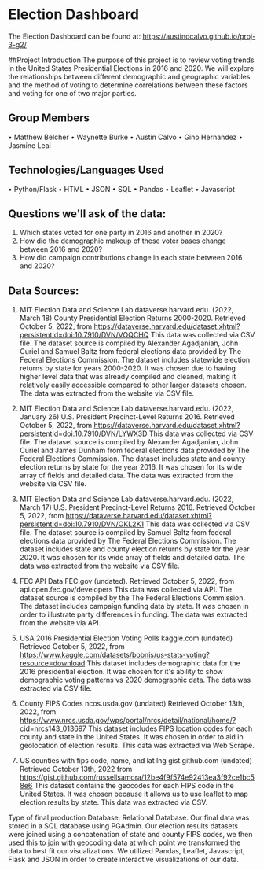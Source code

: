 # Election Dashboard

The Election Dashboard can be found at:
https://austindcalvo.github.io/proj-3-g2/

##Project Introduction
The purpose of this project is to review voting trends in the United States Presidential Elections in 2016 and 2020. We will explore the relationships between different demographic and geographic variables and the method of voting to determine correlations between these factors and voting for one of two major parties.

## Group Members 
•	Matthew Belcher
•	Waynette Burke
•	Austin Calvo
•	Gino Hernandez
•	Jasmine Leal

## Technologies/Languages Used 
•	Python/Flask
•	HTML
•	JSON
•	SQL
•	Pandas
•	Leaflet
•	Javascript

## Questions we'll ask of the data:
1. Which states voted for one party in 2016 and another in 2020?
2. How did the demographic makeup of these voter bases change between 2016 and 2020?
3. How did campaign contributions change in each state between 2016 and 2020?

## Data Sources:
1. MIT Election Data and Science Lab dataverse.harvard.edu. (2022, March 18) County Presidential Election Returns 2000-2020. Retrieved October 5, 2022, from https://dataverse.harvard.edu/dataset.xhtml?persistentId=doi:10.7910/DVN/VOQCHQ
This data was collected via CSV file. The dataset source is compiled by Alexander Agadjanian, John Curiel and Samuel Baltz from federal elections data provided by The Federal Elections Commission. The dataset includes statewide election returns by state for years 2000-2020. It was chosen due to having higher level data that was already compiled and cleaned, making it relatively easily accessible compared to other larger datasets chosen. The data was extracted from the website via CSV file.

2. MIT Election Data and Science Lab dataverse.harvard.edu. (2022, January 26) U.S. President Precinct-Level Returns 2016. Retrieved October 5, 2022, from https://dataverse.harvard.edu/dataset.xhtml?persistentId=doi:10.7910/DVN/LYWX3D
This data was collected via CSV file. The dataset source is compiled by Alexander Agadjanian, John Curiel and James Dunham from federal elections data provided by The Federal Elections Commission. The dataset includes state and county election returns by state for the year 2016. It was chosen for its wide array of fields and detailed data. The data was extracted from the website via CSV file.

3. MIT Election Data and Science Lab dataverse.harvard.edu. (2022, March 17) U.S. President Precinct-Level Returns 2016. Retrieved October 5, 2022, from https://dataverse.harvard.edu/dataset.xhtml?persistentId=doi:10.7910/DVN/OKL2K1
This data was collected via CSV file. The dataset source is compiled by Samuel Baltz from federal elections data provided by The Federal Elections Commission. The dataset includes state and county election returns by state for the year 2020. It was chosen for its wide array of fields and detailed data. The data was extracted from the website via CSV file.

4. FEC API Data FEC.gov (undated). Retrieved October 5, 2022, from api.open.fec.gov/developers
This data was collected via API. The dataset source is compiled by the The Federal Elections Commission. The dataset includes campaign funding data by state. It was chosen in order to illustrate party differences in funding. The data was extracted from the website via API.

5. USA 2016 Presidential Election Voting Polls kaggle.com (undated) Retrieved October 5, 2022, from https://www.kaggle.com/datasets/bobnis/us-stats-voting?resource=download This dataset includes demographic data for the 2016 presidential election. It was chosen for it's ability to show demographic voting patterns vs 2020 demographic data. The data was extracted via CSV file.

6. County FIPS Codes ncos.usda.gov (undated) Retrieved October 13th, 2022, from https://www.nrcs.usda.gov/wps/portal/nrcs/detail/national/home/?cid=nrcs143_013697 This dataset includes FIPS location codes for each county and state in the United States. It was chosen in order to aid in geolocation of election results. This data was extracted via Web Scrape.

7. US counties with fips code, name, and lat lng gist.github.com (undated) Retrieved October 13th, 2022 from https://gist.github.com/russellsamora/12be4f9f574e92413ea3f92ce1bc58e6 This dataset contains the geocodes for each FIPS code in the United States. It was chosen because it allows us to use leaflet to map election results by state. This data was extracted via CSV.

Type of final production Database:
Relational Database. Our final data was stored in a SQL database using PGAdmin. Our election results datasets were joined using a concatenation of state and county FIPS codes, we then used this to join with geocoding data at which point we transformed the data to best fit our visualizations. We utilized Pandas, Leaflet, Javascript, Flask and JSON in order to create interactive visualizations of our data. 
